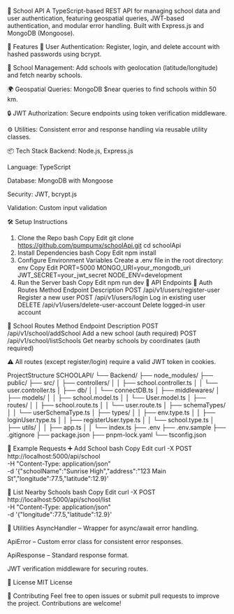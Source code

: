 🏫 School API
A TypeScript-based REST API for managing school data and user authentication, featuring geospatial queries, JWT-based authentication, and modular error handling. Built with Express.js and MongoDB (Mongoose).

🚀 Features
👤 User Authentication: Register, login, and delete account with hashed passwords using bcrypt.

📍 School Management: Add schools with geolocation (latitude/longitude) and fetch nearby schools.

🌍 Geospatial Queries: MongoDB $near queries to find schools within 50 km.

🔒 JWT Authorization: Secure endpoints using token verification middleware.

⚙️ Utilities: Consistent error and response handling via reusable utility classes.

📦 Tech Stack
Backend: Node.js, Express.js

Language: TypeScript

Database: MongoDB with Mongoose

Security: JWT, bcrypt.js

Validation: Custom input validation

🛠️ Setup Instructions
1. Clone the Repo
bash
Copy
Edit
git clone https://github.com/pumpumx/schoolApi.git
cd schoolApi
2. Install Dependencies
bash
Copy
Edit
npm install
3. Configure Environment Variables
Create a .env file in the root directory:
env
Copy
Edit
PORT=5000
MONGO_URI=your_mongodb_uri
JWT_SECRET=your_jwt_secret
NODE_ENV=development
4. Run the Server
bash
Copy
Edit
npm run dev
📘 API Endpoints
🔐 Auth Routes
Method	Endpoint	Description
POST	/api/v1/users/register-user	Register a new user
POST	/api/v1/users/login	Log in existing user
DELETE	/api/v1/users/delete-user-account	Delete logged-in user account

🏫 School Routes
Method	Endpoint	Description
POST	/api/v1/school/addSchool	Add a new school (auth required)
POST	/api/v1/school/listSchools	Get nearby schools by coordinates (auth required)

⚠️ All routes (except register/login) require a valid JWT token in cookies.

ProjectStructure 
SCHOOLAPI/
└── Backend/
    ├── node_modules/
    ├── public/
    ├── src/
    │   ├── controllers/
    │   │   ├── school.controller.ts
    │   │   └── user.controller.ts
    │   ├── db/
    │   │   └── connectDB.ts
    │   ├── middlewares/
    │   ├── models/
    │   │   ├── school.model.ts
    │   │   └── User.model.ts
    │   ├── routes/
    │   │   ├── school.route.ts
    │   │   └── user.route.ts
    │   ├── schemaTypes/
    │   │   └── userSchemaType.ts
    │   ├── types/
    │   │   ├── env.type.ts
    │   │   ├── loginUser.type.ts
    │   │   ├── registerUser.type.ts
    │   │   └── school.type.ts
    │   ├── utils/
    │   │   ├── app.ts
    │   │   └── index.ts
    ├── .env
    ├── .env.sample
    ├── .gitignore
    ├── package.json
    ├── pnpm-lock.yaml
    └── tsconfig.json

📌 Example Requests
➕ Add School
bash
Copy
Edit
curl -X POST http://localhost:5000/api/school \
-H "Content-Type: application/json" \
-d '{"schoolName":"Sunrise High","address":"123 Main St","longitude":77.5,"latitude":12.9}'

📍 List Nearby Schools
bash
Copy
Edit
curl -X POST http://localhost:5000/api/school/list \
-H "Content-Type: application/json" \
-d '{"longitude":77.5,"latitude":12.9}'

🧩 Utilities
AsyncHandler – Wrapper for async/await error handling.

ApiError – Custom error class for consistent error responses.

ApiResponse – Standard response format.

JWT verification middleware for securing routes.

📝 License
MIT License

🤝 Contributing
Feel free to open issues or submit pull requests to improve the project. Contributions are welcome!
